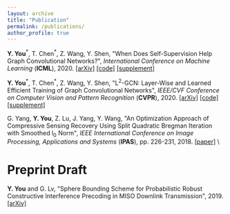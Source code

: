 ```yaml
---
layout: archive
title: "Publication"
permalink: /publications/
author_profile: true
---
```


**Y. You**<sup>\*</sup>, T. Chen<sup>\*</sup>, Z. Wang, Y. Shen, "When Does Self-Supervision Help Graph Convolutional Networks?", *International Conference on Machine Learning* (**ICML**), 2020.
[[arXiv]](https://arxiv.org/abs/2006.09136) [[code]](https://github.com/Shen-Lab/SS-GCNs) [[supplement]](https://yyou1996.github.io/files/icml2020_ssgcn_supplement.pdf)

**Y. You**<sup>\*</sup>, T. Chen<sup>\*</sup>, Z. Wang, Y. Shen, "L<sup>2</sup>-GCN: Layer-Wise and Learned Efficient Training of Graph Convolutional Networks", *IEEE/CVF Conference on Computer Vision and Pattern Recognition* (**CVPR**), 2020.
[[arXiv]](https://arxiv.org/abs/2003.13606) [[code]](https://github.com/TAMU-VITA/L2-GCN) [[supplement]](https://yyou1996.github.io/files/cvpr2020_l2gcn_supplement.pdf)

G. Yang, **Y. You**, Z. Lu, J. Yang, Y. Wang, "An Optimization Approach of Compressive Sensing Recovery Using Split Quadratic Bregman Iteration with Smoothed l<sub>0</sub> Norm", *IEEE International Conference on Image Processing, Applications and Systems* (**IPAS**), pp. 226-231, 2018. [[paper]](https://ieeexplore.ieee.org/abstract/document/8708870) \\
<br />

Preprint Draft
=====
**Y. You** and G. Lv, "Sphere Bounding Scheme for Probabilistic Robust Constructive Interference Precoding in MISO Downlink Transmission", 2019. [[arXiv]](https://arxiv.org/abs/1903.04740)

